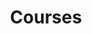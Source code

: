 ---
title: "Courses"
subtitle: ""
# meta description
description: "This is meta description"
draft: false
---